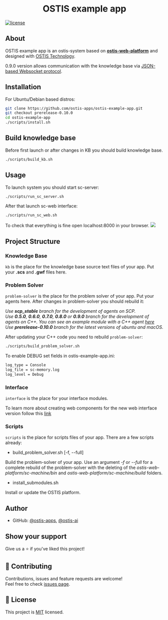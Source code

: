<h1 align="center">OSTIS example app</h1>

[![license](https://img.shields.io/badge/License-MIT-yellow.svg)](LICENSE)

## About

OSTIS example app is an ostis-system based on [**ostis-web-platform**](https://github.com/ostis-ai/ostis-web-platform) and designed with [OSTIS Technology](https://github.com/ostis-ai).

0.9.0 version allows communication with the knowledge base via [JSON-based Websocket protocol](http://ostis-dev.github.io/sc-machine/http/websocket/).


## Installation

For Ubuntu/Debian based distros:
```sh
git clone https://github.com/ostis-apps/ostis-example-app.git
git checkout prerelease-0.10.0
cd ostis-example-app
./scripts/install.sh
```

## Build knowledge base

Before first launch or after changes in KB you should build knowledge base. 

```sh
./scripts/build_kb.sh
```

## Usage

To launch system you should start sc-server:
```sh
./scripts/run_sc_server.sh
```

After that launch sc-web interface:

```sh
./scripts/run_sc_web.sh
```

To check that everything is fine open localhost:8000 in your browser.
![](https://i.imgur.com/6SehI5s.png)

## Project Structure

### Knowledge Base

`kb` is the place for the knowledge base source text files of your app. Put your **.scs** and **.gwf** files here.

### Problem Solver

`problem-solver` is the place for the problem solver of your app. Put your agents here. After changes in problem-solver you should rebuild it:

*Use **scp_stable** branch for the development of agents on SCP.*  
*Use **0.5.0**, **0.6.0**, **0.7.0**, **0.8.0** or **0.9.0** branch for the development of agents on C++. You can see an example module with a C++ agent [here](problem-solver/cxx/exampleModule/README.md)*  
*Use **prerelease-0.10.0** branch for the latest versions of ubuntu and macOS.*

After updating your C++ code you need to rebuild `problem-solver`:  
```sh
./scripts/build_problem_solver.sh
```

To enable DEBUG set fields in ostis-example-app.ini:

```sh
log_type = Console
log_file = sc-memory.log
log_level = Debug
```

### Interface

`interface` is the place for your interface modules.

To learn more about creating web components for the new web interface version follow this [link](https://github.com/MikhailSadovsky/sc-machine/tree/example/web/client)

### Scripts

`scripts` is the place for scripts files of your app. There are a few scripts already:

* build_problem_solver.sh [-f, --full]

Build the problem-solver of your app. Use an argument *-f* or *--full* for a complete rebuild of the problem-solver with the deleting of the *ostis-web-platform/sc-machine/bin* and *ostis-web-platform/sc-machine/build* folders.

* install_submodules.sh

Install or update the OSTIS platform.

## Author

* GitHub: [@ostis-apps](https://github.com/ostis-apps), [@ostis-ai](https://github.com/ostis-ai)

## Show your support

Give us a ⭐️ if you've liked this project!

## 🤝 Contributing

Contributions, issues and feature requests are welcome!<br />Feel free to check [issues page](https://github.com/ostis-apps/ostis-example-app/issues). 

## 📝 License

This project is [MIT](https://opensource.org/license/mit/) licensed.

